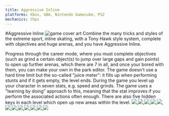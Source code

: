 ```yaml
---
title: Aggressive Inline
platforms: Xbox, GBA, Nintendo Gamecube, PS2
mechanics: thps
---
```

#Aggressive Inline
![game cover art](//images.igdb.com/igdb/image/upload/t_thumb/pyenuak5kbjnzpxpg2bo.jpg "Logo Title Text 1")
Combine the many tricks and styles of the extreme sport, inline skating, with a Tony Hawk style system, complete with objectives and huge arenas, and you have Aggressive Inline. 
 
Progress through the career mode, where you must complete objectives (such as grind a certain object(s) to jump over large gaps and gain points) to open up further arenas, which there are 7 in all, and once your bored with them, you can make your own in the park editor. The game doesn't use a hard time limit but the so-called "juice meter": it fills up when performing stunts and if it gets empty, the level ends. During the game you level up your character in seven stats, e.g. speed and grinds. The game uses a "learning by doing" approach to this, meaning that the stat improves if you perform the associated actions often enough. There are also five hidden keys in each level which open up new areas within the level.
<img src="//images.igdb.com/igdb/image/upload/t_thumb/dm2q9p1qjnf3sfzp6tha.jpg"/>,<img src="//images.igdb.com/igdb/image/upload/t_thumb/pxpsned1pzvpjsj4l2pv.jpg"/>,<img src="//images.igdb.com/igdb/image/upload/t_thumb/dckpbidx8rk7qdz4kfs8.jpg"/>,<img src="//images.igdb.com/igdb/image/upload/t_thumb/lyo8qu11p0zdpkbzr3ua.jpg"/>,<img src="//images.igdb.com/igdb/image/upload/t_thumb/tyiqy96pc1x7mme0cpx8.jpg"/>,<img src="//images.igdb.com/igdb/image/upload/t_thumb/baskffjdvrgshjcuce21.jpg"/>,<img src="//images.igdb.com/igdb/image/upload/t_thumb/exisfcnc9e8rdex0xo9b.jpg"/>,<img src="//images.igdb.com/igdb/image/upload/t_thumb/ohayyjefgldtwcbtzdil.jpg"/>,<img src="//images.igdb.com/igdb/image/upload/t_thumb/rhegumsdsit3bcuqwaof.jpg"/>,<img src="//images.igdb.com/igdb/image/upload/t_thumb/pqwlzwbkf5yf3uitzkeo.jpg"/>,<img src="//images.igdb.com/igdb/image/upload/t_thumb/cgsbueompfx6z4q0cjnt.jpg"/>,<img src="//images.igdb.com/igdb/image/upload/t_thumb/wphbqjlfturbhzguc50g.jpg"/>
